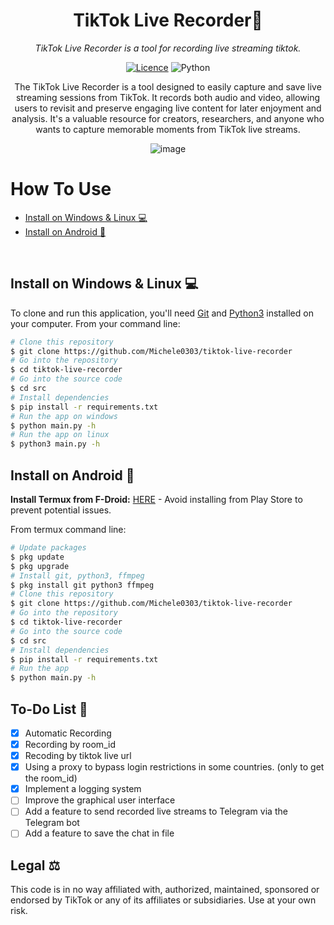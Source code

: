 <div align="center">


<h1> TikTok Live Recorder🎥</h1>

<em>TikTok Live Recorder is a tool for recording live streaming tiktok.</em>

[![Licence](https://img.shields.io/github/license/Ileriayo/markdown-badges?style=for-the-badge)](./LICENSE) ![Python](https://img.shields.io/badge/python-3670A0?style=for-the-badge&logo=python&logoColor=ffdd54)

The TikTok Live Recorder is a tool designed to easily capture and save live streaming sessions from TikTok. It records both audio and video, allowing users to revisit and preserve engaging live content for later enjoyment and analysis. It's a valuable resource for creators, researchers, and anyone who wants to capture memorable moments from TikTok live streams.

<img src="https://i.ibb.co/YTHp5DT/image.png" alt="image" border="0">

</div>

<div align="left">


  <h1> How To Use </h1>

- [Install on Windows & Linux 💻](#install-on-windows--linux-)
- [Install on Android 📱](#install-on-android-)

</div>

<br>

## Install on Windows & Linux 💻

To clone and run this application, you'll need [Git](https://git-scm.com) and [Python3](https://www.python.org/downloads/) installed on your computer. From your command line:

<!-- <img src="https://i.ibb.co/8DkzXZn/image.png" alt="image" border="0"> -->

<be>

</div>

  ```bash
# Clone this repository
$ git clone https://github.com/Michele0303/tiktok-live-recorder
# Go into the repository
$ cd tiktok-live-recorder
# Go into the source code
$ cd src
# Install dependencies
$ pip install -r requirements.txt
# Run the app on windows
$ python main.py -h
# Run the app on linux
$ python3 main.py -h
  ```

## Install on Android 📱

<b>Install Termux from F-Droid:</b> <a href="https://f-droid.org/packages/com.termux/">HERE</a> - Avoid installing from Play Store to prevent potential issues.

From termux command line:

<be>

</div>

  ```bash
# Update packages
$ pkg update
$ pkg upgrade
# Install git, python3, ffmpeg
$ pkg install git python3 ffmpeg
# Clone this repository
$ git clone https://github.com/Michele0303/tiktok-live-recorder
# Go into the repository
$ cd tiktok-live-recorder
# Go into the source code
$ cd src
# Install dependencies
$ pip install -r requirements.txt
# Run the app
$ python main.py -h
  ```

<div align="left">


## To-Do List 🔮

- [x] Automatic Recording
- [x] Recording by room_id
- [x] Recoding by tiktok live url
- [x] Using a proxy to bypass login restrictions in some countries. (only to get the room_id)
- [x] Implement a logging system
- [ ] Improve the graphical user interface
- [ ] Add a feature to send recorded live streams to Telegram via the Telegram bot
- [ ] Add a feature to save the chat in file

## Legal ⚖️

This code is in no way affiliated with, authorized, maintained, sponsored or endorsed by TikTok or any of its affiliates or subsidiaries. Use at your own risk.
